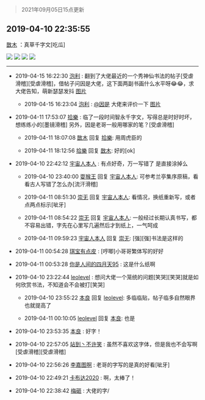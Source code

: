 > 2021年09月05日15点更新
<link rel="stylesheet" href="https://cdn.jsdelivr.net/gh/taotie6/sampleJSON@main/css/photo_show.css">


 ## 2019-04-10 22:35:55 

 [㪚木](https://www.coolapk.com/feed/11184850?shareKey=YzczY2FhYmUxY2ZhNjEzMTc0OWY~) ：真草千字文[吃瓜] 

<div class="album">
<img class="img-item" src="http://image.coolapk.com/feed/2019/0410/18/1081091_1554892342_2239@2494x3325.jpg" />
<img class="img-item" src="http://image.coolapk.com/feed/2019/0410/22/1081091_1554906945_8923@2494x3325.jpg" />
<img class="img-item" src="http://image.coolapk.com/feed/2019/0410/22/1081091_1554906949_2043@2494x3325.jpg" />
<img class="img-item" src="http://image.coolapk.com/feed/2019/0410/22/1081091_1554906952_4306@2494x3325.jpg" />
</div>

 ------- 

- 2019-04-15 16:22:30 [泡利](uid=1612184) : 翻到了大佬最近的一个秀神仙书法的帖子[受虐滑稽][受虐滑稽]，借帖子问因是大佬，这下面两副书画什么水平呀😂😂，求大佬告知，萌新瑟瑟发抖 [图片](http://image.coolapk.com/feed/2019/0415/16/1612184_1555316548_9101@1257x337.jpg)

    - 2019-04-15 16:23:04 [泡利](uid=1612184) : <a class="feed-link-uname" href="/u/因是">@因是</a> 大佬来评价一下 [图片](http://image.coolapk.com/feed/2019/0415/16/1612184_1555316582_3504@928x1920.jpg)

- 2019-04-11 17:53:07 [拾樂](uid=1089732) : 临了一段时间智永千字文，写得总是时好时坏，想练练小的[墨镜滑稽]
另外，因是老哥一般用哪家的笔？[受虐滑稽] 

    - 2019-04-11 18:07:08 [㪚木](uid=1081091) 回复 [拾樂](uid=1089732): 用周虎臣的 

    - 2019-04-11 18:12:56 [拾樂](uid=1089732) 回复 [㪚木](uid=1081091): 好的[ok] 

- 2019-04-10 22:42:12 [宇宙人本人](uid=1597114) : 有点好奇，万一写错了 是直接涂掉么 

    - 2019-04-10 23:40:00 [耍猴王](uid=2055455) 回复 [宇宙人本人](uid=1597114): 可参考兰亭集序原稿，看看古人写错了怎么办[流汗滑稽] 

    - 2019-04-11 08:51:30 [崇无](uid=1210616) 回复 [宇宙人本人](uid=1597114): 看情况，换纸重新写，或者点两点标示[呲牙] 

    - 2019-04-11 08:54:22 [崇无](uid=1210616) 回复 [宇宙人本人](uid=1597114): 一般经过长期认真书写，都不容易出错，字先在心里写几遍然后才到纸上，一气呵成 

    - 2019-04-11 09:59:23 [宇宙人本人](uid=1597114) 回复 [崇无](uid=1210616): [强][强]书法是这样的 

- 2019-04-11 00:54:28 [琪宝有点皮](uid=2083094) : [哼唧]小哥哥繁体写的好好 

- 2019-04-11 00:53:28 [你是人间的四月天95](uid=728833) : 这是什么纸啊 

- 2019-04-10 23:22:44 [leolevel](uid=764334) : 想问大佬一个笼统的问题[笑哭][笑哭]就是如何欣赏书法，不知道会不会被打[笑哭] 

    - 2019-04-10 23:55:22 [本良](uid=485458) 回复 [leolevel](uid=764334): 多临临贴，帖子临多自然眼界也就提高了 

    - 2019-04-11 00:10:05 [leolevel](uid=764334) 回复 [本良](uid=485458): 也是 

- 2019-04-10 23:53:35 [本良](uid=485458) : 好字！ 

- 2019-04-10 22:57:05 [站到丶不许笑](uid=1165627) : 虽然不喜欢这字体，但是我也不会写啊[受虐滑稽][受虐滑稽] 

- 2019-04-10 22:56:26 [李嘉图啊](uid=1136452) : 老哥的字写的是真的好看[呲牙] 

- 2019-04-10 22:49:21 [卡布达2020](uid=696546) : 啊，太棒了！ 

- 2019-04-10 22:38:42 [梅砸](uid=1591840) : 大佬的字/ 

